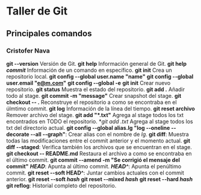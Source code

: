 # Taller de Git
## Principales comandos
### Cristofer Nava

**git --version** Versión de Git.
**git help** Información general de Git.
**git help** ***commit*** Información de un comando en específico.
**git init** Crea un repositorio local.
**git config --global user.name "name"**
**git config --global user.email "e@m.com"**
**git config --global -e**
**git init** Crear nuevo repositorio.
**git status** Muestra el estado del repositorio.
**git add .** Añadir todo al stage.
**git commit -m "message"** Crear snapshot del stage.
**git checkout -- .** Reconstruye el repositorio a como se encontraba en el úlmtimo commit.
**git log** Información de la línea del tiempo.
**git reset archivo** Remover archivo del stage.
**git add "*.txt"** Agrega al stage todos los txt encontrados en TODO el repositorio.
**git add *.txt** Agrega al stage todos los txt del directorio actual.
**git config --global alias.lg "log --oneline --decorate --all --graph"**: Crear alias con el nombre de *lg*.
**git diff**: Muestra todas las modificaciones entre el commit anterior y el momento actual.
**git diff --staged**: Verifica también los archivos que se encuentran en el stage.
**git checkout -- README.md** Restaura el archivo a como se encontraba en el último commit.
**git commit --amend -m "Se corrigió el mensaje del commit"**
***HEAD***: Apunta al último commit.
***HEAD^***: Apunta el penúltimo commit.
**git reset --soft HEAD^**: Juntar cambios actuales con el commit anterior.
**git reset --soft *hash***
**git reset --mixed *hash***
**git reset --hard *hash***
**git reflog**: Historial completo del repositorio.